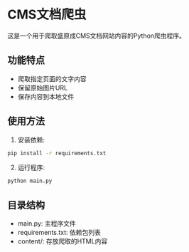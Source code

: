 # CMS文档爬虫

这是一个用于爬取盛原成CMS文档网站内容的Python爬虫程序。

## 功能特点

- 爬取指定页面的文字内容
- 保留原始图片URL
- 保存内容到本地文件

## 使用方法

1. 安装依赖:
```bash
pip install -r requirements.txt
```

2. 运行程序:
```bash
python main.py
```

## 目录结构

- main.py: 主程序文件
- requirements.txt: 依赖包列表
- content/: 存放爬取的HTML内容 